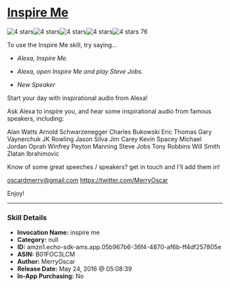 # [Inspire Me](http://alexa.amazon.com/#skills/amzn1.echo-sdk-ams.app.05b967b6-36f4-4870-af6b-ff4df257805e)
![4 stars](../../images/ic_star_black_18dp_1x.png)![4 stars](../../images/ic_star_black_18dp_1x.png)![4 stars](../../images/ic_star_black_18dp_1x.png)![4 stars](../../images/ic_star_black_18dp_1x.png)![4 stars](../../images/ic_star_border_black_18dp_1x.png) 76

To use the Inspire Me skill, try saying...

* *Alexa, Inspire Me.*

* *Alexa, open Inspire Me and play Steve Jobs.*

* *New Speaker*

Start your day with inspirational audio from Alexa!

Ask Alexa to inspire you, and hear some inspirational audio from famous speakers, including:

Alan Watts
Arnold Schwarzenegger
Charles Bukowski
Eric Thomas
Gary Vaynerchuk
JK Rowling
Jason Silva
Jim Carey
Kevin Spacey
Michael Jordan
Oprah Winfrey
Peyton Manning
Steve Jobs
Tony Robbins
Will Smith
Zlatan Ibrahimovic

Know of some great speeches / speakers? get in touch and I'll add them in!

oscardmerry@gmail.com
https://twitter.com/MerryOscar

Enjoy!

***

### Skill Details

* **Invocation Name:** inspire me
* **Category:** null
* **ID:** amzn1.echo-sdk-ams.app.05b967b6-36f4-4870-af6b-ff4df257805e
* **ASIN:** B01FOC3LCM
* **Author:** MerryOscar
* **Release Date:** May 24, 2016 @ 05:08:39
* **In-App Purchasing:** No
